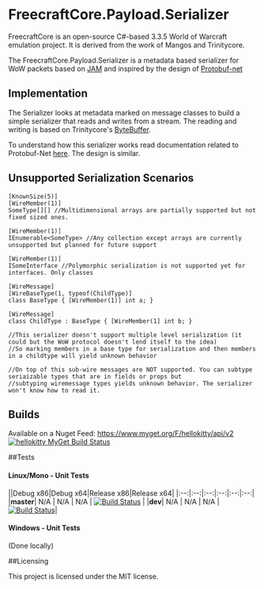 # FreecraftCore.Payload.Serializer

FreecraftCore is an open-source C#-based 3.3.5 World of Warcraft emulation project. It is derived from the work of Mangos and Trinitycore.

The FreecraftCore.Payload.Serializer is a metadata based serializer for WoW packets based on [JAM](https://www.youtube.com/watch?v=hCsEHYwjqVE) and inspired by the design of [Protobuf-net](https://github.com/mgravell/protobuf-net)

## Implementation

The Serializer looks at metadata marked on message classes to build a simple serializer that reads and writes from a stream. The reading and writing is based on Trinitycore's [ByteBuffer](https://github.com/TrinityCore/TrinityCore/blob/3.3.5/src/server/shared/Packets/ByteBuffer.h).

To understand how this serializer works read documentation related to Protobuf-Net [here](https://www.codeproject.com/articles/642677/protobuf-net-the-unofficial-manual). The design is similar.

## Unsupported Serialization Scenarios

```
[KnownSize(5)]
[WireMember(1)]
SomeType[][] //Multidimensional arrays are partially supported but not fixed sized ones.
```

```
[WireMember(1)]
IEnumerable<SomeType> //Any collection except arrays are currently unsupported but planned for future support
```

```
[WireMember(1)]
ISomeInterface //Polymorphic serialization is not supported yet for interfaces. Only classes
```

```
[WireMessage]
[WireBaseType(1, typeof(ChildType)]
class BaseType { [WireMember(1)] int a; }

[WireMessage]
class ChildType : BaseType { [WireMember(1] int b; }

//This serializer doesn't support multiple level serialization (it could but the WoW protocol doesn't lend itself to the idea)
//So marking members in a base type for serialization and then members in a childtype will yield unknown behavior

//On top of this sub-wire messages are NOT supported. You can subtype seriaizable types that are in fields or props but
//subtyping wiremessage types yields unknown behavior. The serializer won't know how to read it.
```

## Builds

Available on a Nuget Feed: https://www.myget.org/F/hellokitty/api/v2 [![hellokitty MyGet Build Status](https://www.myget.org/BuildSource/Badge/hellokitty?identifier=a8048ae0-adcd-4997-8862-c3f5fc6adf34)](https://www.myget.org/feed/Packages/hellokitty)

##Tests

#### Linux/Mono - Unit Tests
||Debug x86|Debug x64|Release x86|Release x64|
|:--:|:--:|:--:|:--:|:--:|:--:|
|**master**| N/A | N/A | N/A | [![Build Status](https://travis-ci.org/FreecraftCore/FreecraftCore.Payload.Serializer.svg?branch=master)](https://travis-ci.org/FreecraftCore/FreecraftCore.Payload.Serializer) |
|**dev**| N/A | N/A | N/A | [![Build Status](https://travis-ci.org/FreecraftCore/FreecraftCore.Payload.Serializer.svg?branch=dev)](https://travis-ci.org/FreecraftCore/FreecraftCore.Payload.Serializer)|

#### Windows - Unit Tests

(Done locally)

##Licensing

This project is licensed under the MIT license.
